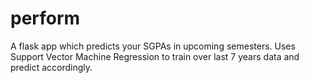 # perform

A flask app which predicts your SGPAs in upcoming semesters. Uses Support Vector Machine Regression to train over last 7 years data and predict accordingly.
